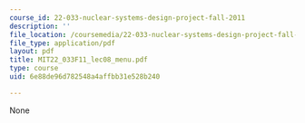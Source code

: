 ```yaml
---
course_id: 22-033-nuclear-systems-design-project-fall-2011
description: ''
file_location: /coursemedia/22-033-nuclear-systems-design-project-fall-2011/6e88de96d782548a4affbb31e528b240_MIT22_033F11_lec08_menu.pdf
file_type: application/pdf
layout: pdf
title: MIT22_033F11_lec08_menu.pdf
type: course
uid: 6e88de96d782548a4affbb31e528b240

---
```

None